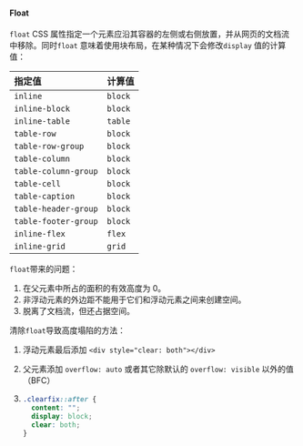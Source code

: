 #### Float

`float` CSS 属性指定一个元素应沿其容器的左侧或右侧放置，并从网页的文档流中移除。同时`float` 意味着使用块布局，在某种情况下会修改`display` 值的计算值：

| 指定值               | 计算值  |
| :------------------- | :------ |
| `inline`             | `block` |
| `inline-block`       | `block` |
| `inline-table`       | `table` |
| `table-row`          | `block` |
| `table-row-group`    | `block` |
| `table-column`       | `block` |
| `table-column-group` | `block` |
| `table-cell`         | `block` |
| `table-caption`      | `block` |
| `table-header-group` | `block` |
| `table-footer-group` | `block` |
| `inline-flex`        | `flex`  |
| `inline-grid`        | `grid`  |

`float`带来的问题：

1. 在父元素中所占的面积的有效高度为 0。
2. 非浮动元素的外边距不能用于它们和浮动元素之间来创建空间。
3. 脱离了文档流，但还占据空间。

清除`float`导致高度塌陷的方法：

1. 浮动元素最后添加 `<div style="clear: both"></div>`

2. 父元素添加 `overflow: auto` 或者其它除默认的 `overflow: visible` 以外的值（BFC）

3. ```css
   .clearfix::after {
     content: "";
     display: block;
     clear: both;
   }
   ```
